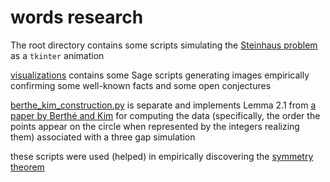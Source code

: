 # words research
The root directory contains some scripts simulating the [Steinhaus problem](https://en.wikipedia.org/wiki/Three-gap_theorem) as a `tkinter` animation

[visualizations](visualizations) contains some Sage scripts generating images empirically confirming some well-known facts and some open conjectures

[berthe_kim_construction.py](berthe_kim_construction.py) is separate and implements Lemma 2.1 from [a paper by Berthé and Kim](https://www.irif.fr/~berthe/Articles/generalization_3_gap.pdf) for computing the data (specifically, the order the points appear on the circle when represented by the integers realizing them) associated with a three gap simulation

these scripts were used (helped) in empirically discovering the [symmetry theorem](https://www.tandfonline.com/doi/full/10.1080/00029890.2022.2158021)
